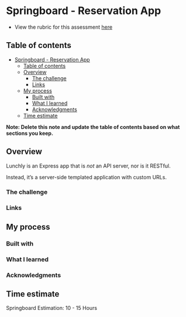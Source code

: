 # Springboard - Reservation App

- View the rubric for this assessment [here](https://storage.googleapis.com/hatchways.appspot.com/employers/springboard/student_rubrics/Broken%20App%20-%20Student%20Guide.pdf)

## Table of contents

- [Springboard - Reservation App](#springboard---reservation-app)
  - [Table of contents](#table-of-contents)
  - [Overview](#overview)
    - [The challenge](#the-challenge)
    - [Links](#links)
  - [My process](#my-process)
    - [Built with](#built-with)
    - [What I learned](#what-i-learned)
    - [Acknowledgments](#acknowledgments)
  - [Time estimate](#time-estimate)

**Note: Delete this note and update the table of contents based on what sections you keep.**

## Overview

Lunchly is an Express app that is *not* an API server, nor is it RESTful.

Instead, it’s a server-side templated application with custom URLs.

### The challenge

### Links

## My process

### Built with

### What I learned

### Acknowledgments

## Time estimate

Springboard Estimation: 10 - 15 Hours
